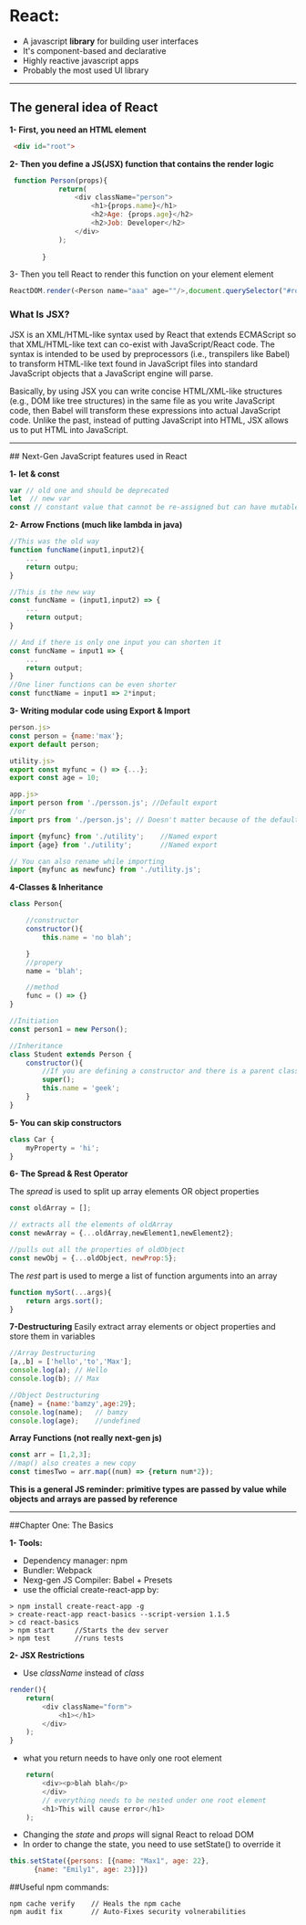 
# React:
* A javascript **library** for building user interfaces
* It's component-based and declarative
* Highly reactive javascript apps
* Probably the most used UI library
<hr>

## The general idea of React
**1- First, you need an HTML element**
```html
 <div id="root">
```
**2- Then you define a JS(JSX) function that contains the render logic**
```js
 function Person(props){
            return(
                <div className="person">
                    <h1>{props.name}</h1>
                    <h2>Age: {props.age}</h2>
                    <h2>Job: Developer</h2>
                </div>
            );
        
        }
```
3- Then you tell React to render this function on your element element
```js
ReactDOM.render(<Person name="aaa" age=""/>,document.querySelector("#root"));
```

### What Is JSX?
JSX is an XML/HTML-like syntax used by React that extends ECMAScript so that XML/HTML-like text can co-exist with JavaScript/React code. The syntax is intended to be used by preprocessors (i.e., transpilers like Babel) to transform HTML-like text found in JavaScript files into standard JavaScript objects that a JavaScript engine will parse.

Basically, by using JSX you can write concise HTML/XML-like structures (e.g., DOM like tree structures) in the same file as you write JavaScript code, then Babel will transform these expressions into actual JavaScript code. Unlike the past, instead of putting JavaScript into HTML, JSX allows us to put HTML into JavaScript.

<hr/>
## Next-Gen JavaScript features used in React

**1- let & const**
```js
var // old one and should be deprecated
let  // new var
const // constant value that cannot be re-assigned but can have mutable fields
```

**2- Arrow Fnctions (much like lambda in java)**
```js
//This was the old way
function funcName(input1,input2){
    ...
    return outpu;
}

//This is the new way
const funcName = (input1,input2) => {
    ...
    return output;
} 

// And if there is only one input you can shorten it
const funcName = input1 => {
    ...
    return output;
}
//One liner functions can be even shorter
const functName = input1 => 2*input;
```

**3- Writing modular code using Export & Import**
```js
person.js>
const person = {name:'max'};
export default person;
```
```js
utility.js>
export const myfunc = () => {...};
export const age = 10;
```
```js
app.js>
import person from './persson.js'; //Default export
//or
import prs from './person.js'; // Doesn't matter because of the default

import {myfunc} from './utility';    //Named export
import {age} from './utility';       //Named export

// You can also rename while importing
import {myfunc as newfunc} from './utility.js';
```


**4-Classes & Inheritance**

```js
class Person{

    //constructor
    constructor(){
        this.name = 'no blah';

    }
    //propery
    name = 'blah';

    //method
    func = () => {} 
}

//Initiation
const person1 = new Person();

//Inheritance
class Student extends Person {
    constructor(){
        //If you are defining a constructor and there is a parent class, you must call it's constructor
        super();
        this.name = 'geek';
    }
}
```

**5- You can skip constructors**
```js
class Car {
    myProperty = 'hi';
}
```

**6- The Spread & Rest Operator**

The *spread* is used to split up array elements OR object properties
```js
const oldArray = [];

// extracts all the elements of oldArray
const newArray = {...oldArray,newElement1,newElement2};

//pulls out all the properties of oldObject
const newObj = {...oldObject, newProp:5};
```
The *rest* part is used to merge a list of function arguments into an array

```js
function mySort(...args){
    return args.sort();
}
```

**7-Destructuring**
Easily extract array elements or object properties and store them in variables
```js
//Array Destructuring
[a,,b] = ['hello','to','Max'];
console.log(a); // Hello
console.log(b); // Max

//Object Destructuring
{name} = {name:'bamzy',age:29};
console.log(name);   // bamzy
console.log(age);    //undefined
```

**Array Functions (not really next-gen js)**
```js
const arr = [1,2,3];
//map() also creates a new copy
const timesTwo = arr.map((num) => {return num*2});
```

**This is a general JS reminder: primitive types are passed by value while objects and arrays are passed by reference**

<hr/>
##Chapter One: The Basics

**1- Tools:**
* Dependency manager: npm
* Bundler: Webpack
* Nexg-gen JS Compiler: Babel + Presets
* use the official create-react-app by:
```shell
> npm install create-react-app -g
> create-react-app react-basics --script-version 1.1.5
> cd react-basics
> npm start     //Starts the dev server
> npm test      //runs tests
```
**2- JSX Restrictions**
* Use *className* instead of *class*
```js
render(){
    return(
        <div className="form">
            <h1></h1>
        </div>
    );
}
```
* what you return needs to have only one root element
```js
    return(
        <div><p>blah blah</p>
        </div>
        // everything needs to be nested under one root element
        <h1>This will cause error</h1>
    );
```



* Changing the *state* and *props* will signal React to reload DOM
* In order to change the state, you need to use setState() to override it
```js
this.setState({persons: [{name: "Max1", age: 22},
      {name: "Emily1", age: 23}]})
``` 



##Useful npm commands:
```shell
npm cache verify    // Heals the npm cache
npm audit fix       // Auto-Fixes security volnerabilities
```